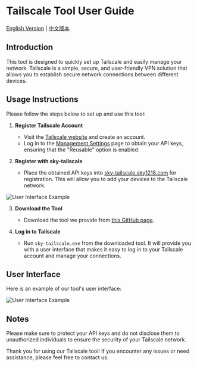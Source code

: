 # Tailscale Tool User Guide

[English Version]((https://github.com/911218sky/tailscale-cline/blob/main/CN-README.md)) | [中文版本](https://github.com/911218sky/tailscale-cline/blob/main/README.md)

## Introduction
This tool is designed to quickly set up Tailscale and easily manage your network. Tailscale is a simple, secure, and user-friendly VPN solution that allows you to establish secure network connections between different devices.

## Usage Instructions
Please follow the steps below to set up and use this tool:

1. **Register Tailscale Account**
   - Visit the [Tailscale website](https://tailscale.com/) and create an account.
   - Log in to the [Management Settings](https://login.tailscale.com/admin/settings/general) page to obtain your API keys, ensuring that the "Reusable" option is enabled.

2. **Register with sky-tailscale**
   - Place the obtained API keys into [sky-tailscale.sky1218.com](https://sky-tailscale.sky1218.com) for registration. This will allow you to add your devices to the Tailscale network.

![User Interface Example](https://github.com/911218sky/tailscale-cline/releases/download/v1/Web.user.interface.png)

3. **Download the Tool**
   - Download the tool we provide from [this GitHub page](https://github.com/911218sky/tailscale-cline/releases/download/v1/sky-tailscale.exe).

4. **Log in to Tailscale**
   - Run `sky-tailscale.exe` from the downloaded tool. It will provide you with a user interface that makes it easy to log in to your Tailscale account and manage your connections.

## User Interface
Here is an example of our tool's user interface:

![User Interface Example](https://github.com/911218sky/tailscale-cline/releases/download/v1/User.interface.png)

## Notes
Please make sure to protect your API keys and do not disclose them to unauthorized individuals to ensure the security of your Tailscale network.

Thank you for using our Tailscale tool! If you encounter any issues or need assistance, please feel free to contact us.
